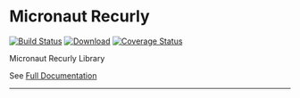 # Micronaut Recurly

[![Build Status](https://github.com/agorapulse/micronaut-recurly/workflows/Check/badge.svg)](https://github.com/agorapulse/micronaut-recurly/actions)
[![Download](https://api.bintray.com/packages/agorapulse/libs/micronaut-recurly/images/download.svg)](https://bintray.com/agorapulse/libs/micronaut-recurly/_latestVersion)
[![Coverage Status](https://coveralls.io/repos/github/agorapulse/micronaut-recurly/badge.svg?branch=master)](https://coveralls.io/github/agorapulse/micronaut-recurly?branch=master)

Micronaut Recurly Library

See [Full Documentation][DOCS]

[DOCS]: https://agorapulse.github.io/micronaut-recurly
****
